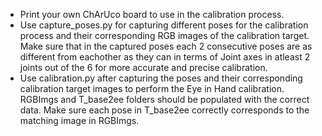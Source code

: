 * Print your own ChArUco board to use in the calibration process.
* Use capture_poses.py for capturing different poses for the calibration process and their corresponding RGB images of the calibration target. Make sure that in the captured poses each 2 consecutive poses are as different from eachother as they can in terms of Joint axes in atleast 2 joints out of the 6 for more accurate and precise calibration.
* Use calibration.py after capturing the poses and their corresponding calibration target images to perform the Eye in Hand calibration. RGBImgs and T_base2ee folders should be populated with the correct data. Make sure each pose in T_base2ee correctly corresponds to the matching image in RGBImgs.
